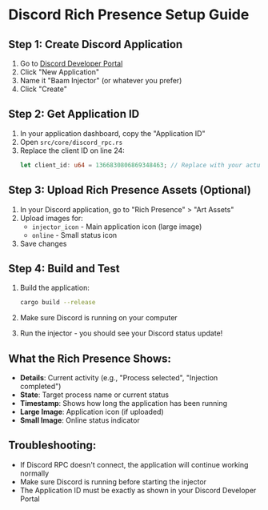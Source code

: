 # Discord Rich Presence Setup Guide

## Step 1: Create Discord Application

1. Go to [Discord Developer Portal](https://discord.com/developers/applications)
2. Click "New Application"
3. Name it "Baam Injector" (or whatever you prefer)
4. Click "Create"

## Step 2: Get Application ID

1. In your application dashboard, copy the "Application ID"
2. Open `src/core/discord_rpc.rs`
3. Replace the client ID on line 24:
   ```rust
   let client_id: u64 = 1366830806869348463; // Replace with your actual app ID
   ```

## Step 3: Upload Rich Presence Assets (Optional)

1. In your Discord application, go to "Rich Presence" > "Art Assets"
2. Upload images for:
   - `injector_icon` - Main application icon (large image)
   - `online` - Small status icon
3. Save changes

## Step 4: Build and Test

1. Build the application:
   ```bash
   cargo build --release
   ```

2. Make sure Discord is running on your computer
3. Run the injector - you should see your Discord status update!

## What the Rich Presence Shows:

- **Details**: Current activity (e.g., "Process selected", "Injection completed")
- **State**: Target process name or current status
- **Timestamp**: Shows how long the application has been running
- **Large Image**: Application icon (if uploaded)
- **Small Image**: Online status indicator

## Troubleshooting:

- If Discord RPC doesn't connect, the application will continue working normally
- Make sure Discord is running before starting the injector
- The Application ID must be exactly as shown in your Discord Developer Portal
